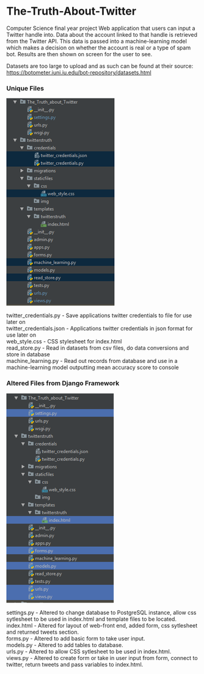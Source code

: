 # The-Truth-About-Twitter
Computer Science final year project
Web application that users can input a Twitter handle into.
Data about the account linked to that handle is retrieved from the Twitter API.
This data is passed into a machine-learning model which makes a decision on 
whether the account is real or a type of spam bot.
Results are then shown on screen for the user to see.

Datasets are too large to upload and as such can be found at their source:
https://botometer.iuni.iu.edu/bot-repository/datasets.html

### Unique Files
![Alt text](documents/unique.PNG?raw=true "Unique Work")

twitter_credentials.py    - Save applications twitter credentials to file for use later on  
twitter_credentials.json  - Applications twitter credentials in json format for use later on  
web_style.css             - CSS stylesheet for index.html  
read_store.py             - Read in datasets from csv files, do data conversions and store in database  
machine_learning.py       - Read out records from database and use in a machine-learning model outputting mean accuracy score to console  

              
### Altered Files from Django Framework
![Alt text](documents/altered.PNG?raw=true "Altered Work")

settings.py - Altered to change database to PostgreSQL instance, allow css sytlesheet to be used in index.html and template files to be located.  
index.html  - Altered for layout of web-front end, added form, css sytlesheet and returned tweets section.  
forms.py    - Altered to add basic form to take user input.  
models.py   - Altered to add tables to database.  
urls.py     - Altered to allow CSS sytlesheet to be used in index.html.  
views.py    - Altered to create form or take in user input from form, connect to twitter, return tweets and pass variables to index.html.  
